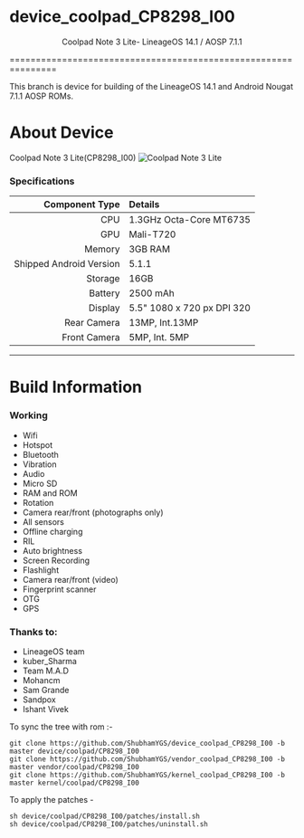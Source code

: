 # device_coolpad_CP8298_I00
<p align="center">
Coolpad Note 3 Lite- LineageOS 14.1 / AOSP 7.1.1

===============================================================

This branch is device for building of the LineageOS 14.1 and Android Nougat 7.1.1 AOSP ROMs.



# About Device

Coolpad Note 3 Lite(CP8298_I00)
![Coolpad Note 3 Lite](https://cdn2.gsmarena.com/vv/pics/coolpad/coolpad-note3-lite.jpg "Coolpad Note 3 Lite")

### Specifications

Component Type | Details
-------:|:-------------------------
CPU     | 1.3GHz Octa-Core MT6735
GPU     | Mali-T720
Memory  | 3GB RAM
Shipped Android Version | 5.1.1
Storage | 16GB
Battery | 2500 mAh
Display | 5.5" 1080 x 720 px DPI 320
Rear Camera | 13MP, Int.13MP 
Front Camera | 5MP, Int. 5MP

---

# Build Information

### Working
 * Wifi
 * Hotspot
 * Bluetooth
 * Vibration
 * Audio
 * Micro SD
 * RAM and ROM
 * Rotation
 * Camera rear/front (photographs only)
 * All sensors
 * Offline charging
 * RIL
 * Auto brightness
 * Screen Recording
 * Flashlight
 * Camera rear/front (video)
 * Fingerprint scanner
 * OTG
 * GPS

### Thanks to:
 * LineageOS team
 * kuber_Sharma
 * Team M.A.D
 * Mohancm
 * Sam Grande
 * Sandpox
 * Ishant Vivek
 

 
 
To sync the tree with rom :-

    git clone https://github.com/ShubhamYGS/device_coolpad_CP8298_I00 -b master device/coolpad/CP8298_I00
	git clone https://github.com/ShubhamYGS/vendor_coolpad_CP8298_I00 -b master vendor/coolpad/CP8298_I00
	git clone https://github.com/ShubhamYGS/kernel_coolpad_CP8298_I00 -b master kernel/coolpad/CP8298_I00 
	
To apply the patches -

    sh device/coolpad/CP8298_I00/patches/install.sh
	sh device/coolpad/CP8298_I00/patches/uninstall.sh

	
 
